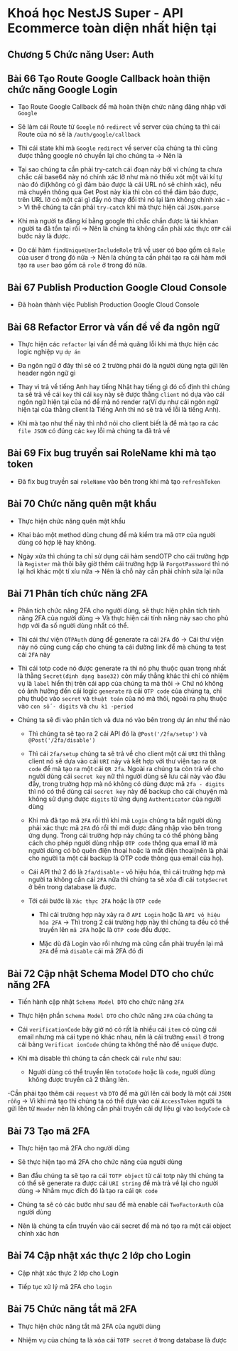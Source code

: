 # Khoá học NestJS Super - API Ecommerce toàn diện nhất hiện tại

## Chương 5 Chức năng User: Auth

## Bài 66 Tạo Route Google Callback hoàn thiện chức năng Google Login

- Tạo Route Google Callback để mà hoàn thiện chức năng đăng nhập với `Google`

- Sẽ làm cái Route từ `Google` nó `redirect` về server của chúng ta thì cái Route của nó sẽ là `/auth/google/callback`

- Thì cái state khi mà `Google` `redirect` về server của chúng ta thì cũng được thằng google nó chuyền lại cho chúng ta -> Nên là

- Tại sao chúng ta cần phải try-catch cái đoạn này bởi vì chúng ta chưa chắc cái base64 này nó chính xác lỡ như mà nó thiếu xót một vài kí tự nào đó đi(không có gì đảm bảo được là cái URL nó sẽ chính xác), nếu mà chuyền thông qua Get Post này kia thì còn có thể đảm bảo được, trên URL lỡ có một cái gì đấy nó thay đổi thì nó lại làm không chính xác -> Vì thế chúng ta cần phải `try-catch` khi mà thực hiện cái `JSON.parse`

- Khi mà người ta đăng kí bằng google thì chắc chắn được là tài khỏan người ta đã tồn tại rồi -> Nên là chúng ta không cần phải xác thực `OTP` cái bước này là được.

- Do cái hàm `findUniqueUserIncludeRole` trả về user có bao gồm cả `Role` của user ở trong đó nữa -> Nên là chúng ta cần phải tạo ra cái hàm mới tạo ra `user` bao gồm cả `role` ở trong đó nữa.

## Bài 67 Publish Production Google Cloud Console

- Đã hoàn thành việc Publish Production Google Cloud Console

## Bài 68 Refactor Error và vấn đề về đa ngôn ngữ

- Thực hiện các `refactor` lại vấn đề mà quăng lỗi khi mà thực hiện các logic nghiệp vụ `dự án`

- Đa ngôn ngữ ở đây thì sẽ có 2 trường phái đó là người dùng ngta gửi lên header ngôn ngữ gì

- Thay vì trả về tiếng Anh hay tiếng Nhật hay tiếng gì đó cố định thì chúng ta sẽ trả về cái `key` thì cái `key` này sẽ được thằng `client` nó dựa vào cái ngôn ngữ hiện tại của nó để mà nó render ra(Ví dụ như cái ngôn ngữ hiện tại của thằng client là Tiếng Anh thì nó sẽ trả về lỗi là tiếng Anh).

- Khi mà tạo như thế này thì nhớ nói cho client biết là để mà tạo ra các `file JSON` có đúng các `key` lỗi mà chúng ta đã trả về

## Bài 69 Fix bug truyền sai RoleName khi mà tạo token

- Đã fix bug truyền sai `roleName` vào bên trong khi mà tạo `refreshToken`

## Bài 70 Chức năng quên mật khẩu

- Thực hiện chức năng quên mật khẩu

- Khai báo một method dùng chung để mà kiểm tra mã `OTP` của người dùng có hợp lệ hay không.

- Ngày xửa thì chúng ta chỉ sử dụng cái hàm sendOTP cho cái trường hợp là `Register` mà thôi bây giờ thêm cái trường hợp là `ForgotPassword` thì nó lại hơi khác một tí xíu nữa -> Nên là chỗ này cần phải chỉnh sửa lại nữa

## Bài 71 Phân tích chức năng 2FA

- Phân tích chức năng 2FA cho người dùng, sẽ thực hiện phân tích tính năng 2FA của người dùng -> Và thực hiện cái tính năng này sao cho phù hợp với đa số người dùng nhất có thể.

- Thì cái thư viện `OTPAuth` dùng để generate ra cái `2FA` đó -> Cái thư viện này nó cũng cung cấp cho chúng ta cái đường link để mà chúng ta test cái `2FA` này

- Thì cái totp code nó được generate ra thì nó phụ thuộc quan trọng nhất là thằng `Secret(định dạng base32)` còn mấy thằng khác thì chỉ có nhiệm vụ là `label` hiển thị trên cái app của chúng ta mà thôi -> Chứ nó không có ảnh hưởng đến cái logic `generate` ra cái `OTP code` của chúng ta, chỉ phụ thuộc vào `secret` và `thuật toán` của nó mà thôi, ngoài ra phụ thuộc vào `con số - digits` và `chu kì -period`

- Chúng ta sẽ đi vào phân tích và đưa nó vào bên trong dự án như thế nào

  - Thì chúng ta sẽ tạo ra 2 cái API đó là `@Post('/2fa/setup')` và `@Post('/2fa/disable')`

  - Thì cái `2fa/setup` chúng ta sẽ trả về cho client một cái `URI` thì thằng client nó sẽ dựa vào cái `URI` này và kết hợp với thư viện tạo ra `QR code` để mà tạo ra một cái `QR 2fa`. Ngoài ra chúng ta còn trả về cho người dùng cái `secret key` nữ thì người dùng sẽ lưu cái này vào đâu đấy, trong trường hợp mà nó không có dùng được mã `2fa - digits` thì nó có thể dùng cái `secret key` này để backup cho cái chuyện mà không sử dụng được `digits` từ ứng dụng `Authenticator` của người dùng

  - Khi mà đã tạo mã `2FA` rồi thì khi mà `Login` chúng ta bắt người dùng phải xác thực mã `2FA` đó rồi thì mới được đăng nhập vào bên trong ứng dụng. Trong cái trường hợp này chúng ta có thể phòng bằng cách cho phép người dùng nhập `OTP code` thông qua email lỡ mà người dùng có bỏ quên điện thoại hoặc là mất điện thoại(nên là phải cho người ta một cái backup là OTP code thông qua email của họ).

  - Cái API thứ 2 đó là `2fa/disable` - vô hiệu hóa, thì cái trường hợp mà người ta không cần cái `2FA` nữa thì chúng ta sẽ xóa đi cái `totpSecret` ở bên trong database là được.

  - Tới cái bước là `Xác thực 2FA` hoặc là `OTP code`

    - Thì cái trường hợp này xảy ra ở `API Login` hoặc là `API vô hiệu hóa 2FA` -> Thì trong 2 cái trường hợp này thì chúng ta đều có thể truyền lên `mã 2FA` hoặc là `OTP code` đều được.

    - Mặc dù đã Login vào rồi nhưng mà cũng cần phải truyền lại mã `2FA` để mà `disable` cái mã 2FA đó đi

## Bài 72 Cập nhật Schema Model DTO cho chức năng 2FA

- Tiến hành cập nhật `Schema Model DTO` cho chức năng `2FA`

- Thực hiện phần `Schema Model DTO` cho chức năng `2FA` của chúng ta

- Cái `verificationCode` bây giờ nó có rất là nhiều cái `item` có cùng cái email nhưng mà cái type nó khác nhau, nên là cái trường `email` ở trong cái bảng `Verificat ionCode` chúng ta không thể nào để `unique` được.

- Khi mà disable thì chúng ta cần check cái `rule` như sau:

  - Người dùng có thể truyền lên `totoCode` hoặc là `code`, người dùng không được truyền cả 2 thằng lên.

-Cần phải tạo thêm cái `request` và `DTO` để mà gửi lên cái body là một cái `JSON` `rỗng` -> Vì khi mà tạo thì chúng ta có thể dựa vào cái `AccessToken` người ta gửi lên từ `Header` nên là không cần phải truyền cái dự liệu gì vào `bodyCode` cả

## Bài 73 Tạo mã 2FA

- Thực hiện tạo mã 2FA cho người dùng

- Sẽ thực hiện tạo mã 2FA cho chức năng của người dùng

- Ban đầu chúng ta sẽ tạo ra cái `TOTP object` từ cái totp này thì chúng ta có thể sẽ generate ra được cái `URI string` để mà trả về lại cho người dùng -> Nhằm mục đích đó là tạo ra cái `QR code`

- Chúng ta sẽ có các bước như sau để mà enable cái `TwoFactorAuth` của người dùng

- Nên là chúng ta cần truyền vào cái secret để mà nó tạo ra một cái object chính xác hơn

## Bài 74 Cập nhật xác thực 2 lớp cho Login

- Cập nhật xác thực 2 lớp cho Login

- Tiếp tục xử lý mã 2FA cho `login`

## Bài 75 Chức năng tắt mã 2FA

- Thực hiện chức năng tắt mã 2FA của người dùng

- Nhiệm vụ của chúng ta là xóa cái `TOTP secret` ở trong database là được
